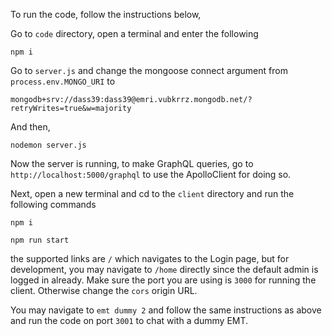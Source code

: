 To run the code, follow the instructions below,


Go to `code` directory, open a terminal and enter the following

`npm i`

Go to `server.js` and change the mongoose connect argument from `process.env.MONGO_URI` to 

`mongodb+srv://dass39:dass39@emri.vubkrrz.mongodb.net/?retryWrites=true&w=majority`

And then,

`nodemon server.js`

Now the server is running, to make GraphQL queries, go to `http://localhost:5000/graphql` to use the ApolloClient for doing so.

Next, open a new terminal and cd to the `client` directory and run the following commands

`npm i`

`npm run start`

the supported links are `/` which navigates to the Login page, but for development, you may navigate to `/home` directly since the default admin is logged in already. Make sure the port you are using is `3000` for running the client. Otherwise change the `cors` origin URL.

You may navigate to `emt dummy 2` and follow the same instructions as above and run the code on port `3001` to chat with a dummy EMT.
